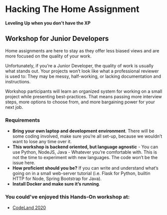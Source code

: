 # Hacking The Home Assignment
**Leveling Up when you don't have the XP**

## Workshop for Junior Developers

Home assignments are here to stay as they offer less biased views and are more focused on the quality of your work.

Unfortunately, if you’re a Junior Developer, the quality of work is usually what stands out. Your projects won’t look like what a professional reviewer is used to: They may be messy, half-working, or lacking documentation and instructions.

Workshop participants will learn an organized system for working on a small project while presenting best-practices. That means passing more interview steps, more options to choose from, and more bargaining power for your next job.

### Requirements
* **Bring your own laptop and development environment**. There will be some coding involved, make sure you’re all set-up, because we wouldn’t want to lose any time over it.
* **This workshop is backend oriented, but language agnostic** - You can use Python, NodeJS, Java - Whatever you’re comfortable with. This is not the time to experiment with new languages. The code won’t be the issue here.
* **How proficient should you be?** If you can write and understand what’s going on in a small web-server tutorial (i.e. Flask for Python, builtin HTTP for Node, Spring Bootstrap for Java).
* **Install Docker and make sure it’s running**.

### You could've enjoyed this Hands-On workshop at:
* [CodeLand 2020](https://codelandconf.com/workshops/eyal-yavor/)
